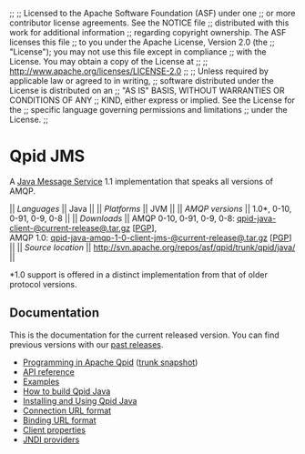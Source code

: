 ;;
;; Licensed to the Apache Software Foundation (ASF) under one
;; or more contributor license agreements.  See the NOTICE file
;; distributed with this work for additional information
;; regarding copyright ownership.  The ASF licenses this file
;; to you under the Apache License, Version 2.0 (the
;; "License"); you may not use this file except in compliance
;; with the License.  You may obtain a copy of the License at
;; 
;;   http://www.apache.org/licenses/LICENSE-2.0
;; 
;; Unless required by applicable law or agreed to in writing,
;; software distributed under the License is distributed on an
;; "AS IS" BASIS, WITHOUT WARRANTIES OR CONDITIONS OF ANY
;; KIND, either express or implied.  See the License for the
;; specific language governing permissions and limitations
;; under the License.
;;

# Qpid JMS

A [Java Message
Service](http://en.wikipedia.org/wiki/Java_Message_Service) 1.1
implementation that speaks all versions of AMQP.

  || *Languages* || Java ||
  || *Platforms* || JVM ||
  || *AMQP versions* || 1.0\*, 0-10, 0-91, 0-9, 0-8 ||
  || *Downloads* || AMQP 0-10, 0-91, 0-9, 0-8: [qpid-java-client-@current-release@.tar.gz](http://www.apache.org/dyn/closer.cgi/qpid/@current-release@/qpid-java-client-@current-release@.tar.gz) \[[PGP](http://www.apache.org/dist/qpid/@current-release@/qpid-java-client-@current-release@.tar.gz.asc)],<br/>AMQP 1.0: [qpid-java-amqp-1-0-client-jms-@current-release@.tar.gz](http://www.apache.org/dyn/closer.cgi/qpid/@current-release@/qpid-java-amqp-1-0-client-jms-@current-release@.tar.gz) \[[PGP](http://www.apache.org/dist/qpid/@current-release@/qpid-java-amqp-1-0-client-jms-@current-release@.tar.gz.asc)] ||
  || *Source location* ||  <http://svn.apache.org/repos/asf/qpid/trunk/qpid/java/> ||

\*1.0 support is offered in a distinct implementation from that of
older protocol versions.

## Documentation

This is the documentation for the current released version.  You can
find previous versions with our
[past releases](@site-url@/releases/index.html#past-releases).

 - [Programming in Apache Qpid](@current-release-url@/programming/book/index.html#QpidJMS) ([trunk snapshot](@site-url@/components/programming/book/index.html))
 - [API reference](http://docs.oracle.com/javaee/1.4/api/javax/jms/package-summary.html)
 - [Examples](@current-release-url@/qpid-jms/examples/index.html)
 - [How to build Qpid Java](https://cwiki.apache.org/qpid/qpid-java-build-how-to.html)
 - [Installing and Using Qpid Java](https://cwiki.apache.org/qpid/getting-started-guide.html)
 - [Connection URL format](https://cwiki.apache.org/qpid/connection-url-format.html)
 - [Binding URL format](https://cwiki.apache.org/qpid/bindingurlformat.html)
 - [Client properties](https://cwiki.apache.org/qpid/system-properties.html#SystemProperties-ClientProperties)
 - [JNDI providers](https://cwiki.apache.org/qpid/using-qpid-with-other-jndi-providers.html)

